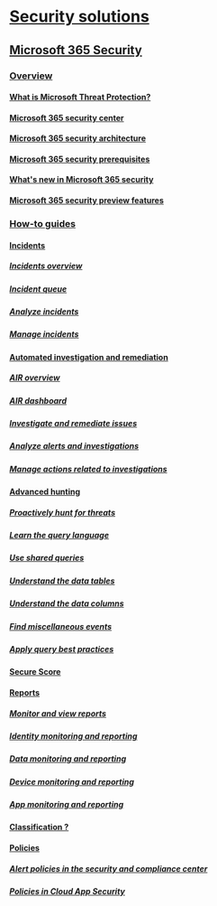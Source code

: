 # [Security solutions](index.md)

## [Microsoft 365 Security]()

### [Overview]()
#### [What is Microsoft Threat Protection?](microsoft-threat-protection.md)
#### [Microsoft 365 security center](overview-security-center.md)
#### [Microsoft 365 security architecture](mtp-components.md)
#### [Microsoft 365 security prerequisites](mtp-prerequisites.md)
#### [What's new in Microsoft 365 security](mtp-whats-new.md)
#### [Microsoft 365 security preview features](mtp-preview.md)

### [How-to guides]()
#### [Incidents]()
##### [Incidents overview](incidents-overview.md)
##### [Incident queue](incident-queue.md)
##### [Analyze incidents](analyze-incidents.md)
##### [Manage incidents](manage-incidents.md)

#### [Automated investigation and remediation]()
##### [AIR overview](autoir-overview.md)
##### [AIR dashboard](autoir-dashboard-overview.md)
##### [Investigate and remediate issues](mtp-autoir.md)
##### [Analyze alerts and investigations](analyze-autoir.md)
##### [Manage actions related to investigations](autoir-actions.md)

#### [Advanced hunting]()
##### [Proactively hunt for threats](advanced-hunting.md)
##### [Learn the query language](advanced-hunting-language-overview.md)
##### [Use shared queries](advanced-hunting-shared-queries.md)
##### [Understand the data tables](advanced-hunting-schema-tables.md)
##### [Understand the data columns](advanced-hunting-column-reference.md)
##### [Find miscellaneous events](advanced-hunting-misc-events.md)
##### [Apply query best practices](advanced-hunting-best-practices.md)

#### [Secure Score](microsoft-secure-score.md)

#### [Reports]()
##### [Monitor and view reports](monitoring-and-reporting.md)
##### [Identity monitoring and reporting](monitor-and-report-identities.md)
##### [Data monitoring and reporting](monitor-data.md)
##### [Device monitoring and reporting](monitor-devices.md)
##### [App monitoring and reporting](monitor-apps.md)

#### [Classification ?](https://docs.microsoft.com/office365/securitycompliance/labels)

#### [Policies]()
##### [Alert policies in the security and compliance center](https://docs.microsoft.com/office365/securitycompliance/alert-policies)
##### [Policies in Cloud App Security](https://docs.microsoft.com/cloud-app-security/control)


























